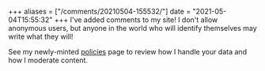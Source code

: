 +++
aliases = ["/comments/20210504-155532/"]
date = "2021-05-04T15:55:32"
+++
I've added comments to my site! I don't allow anonymous users, but anyone in the world who will identify themselves may write what they will!

See my newly-minted [policies](https://alexbilson.dev/policies/) page to review how I handle your data and how I moderate content.

